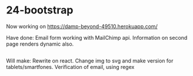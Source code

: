 # 24-bootstrap

Now working on https://damp-beyond-49510.herokuapp.com/

Have done: 
Email form working with MailChimp api.
Information on second page renders dynamic also.

##

Will make: 
Rewrite on react.
Change img to svg and make version for tablets/smartfones.
Verification of email, using regex

